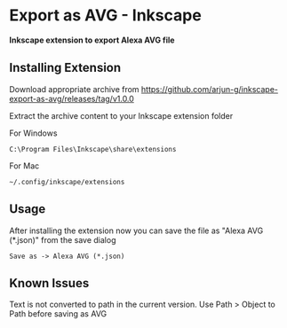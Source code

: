 # Export as AVG - Inkscape
**Inkscape extension to export Alexa AVG file**

## Installing Extension

Download appropriate archive from https://github.com/arjun-g/inkscape-export-as-avg/releases/tag/v1.0.0

Extract the archive content to your Inkscape extension folder

For Windows
```
C:\Program Files\Inkscape\share\extensions
```

For Mac
```
~/.config/inkscape/extensions
```

## Usage

After installing the extension now you can save the file as "Alexa AVG (*.json)" from the save dialog

```
Save as -> Alexa AVG (*.json)
```

## Known Issues

Text is not converted to path in the current version. Use Path > Object to Path before saving as AVG